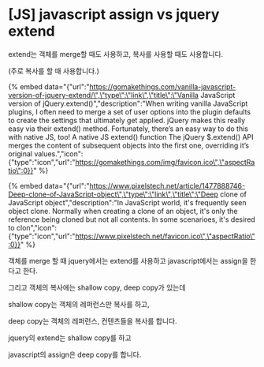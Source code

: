 # \[JS\] javascript assign vs jquery extend

extend는 객체를 merge할 때도 사용하고, 복사를 사용할 때도 사용합니다. 

\(주로 복사를 할 때 사용합니다.\)

{% embed data="{\"url\":\"https://gomakethings.com/vanilla-javascript-version-of-jquery-extend/\",\"type\":\"link\",\"title\":\"Vanilla JavaScript version of jQuery.extend\(\)\",\"description\":\"When writing vanilla JavaScript plugins, I often need to merge a set of user options into the plugin defaults to create the settings that ultimately get applied. jQuery makes this really easy via their extend\(\) method. Fortunately, there’s an easy way to do this with native JS, too! A native JS extend\(\) function The jQuery $.extend\(\) API merges the content of subsequent objects into the first one, overriding it’s original values.\",\"icon\":{\"type\":\"icon\",\"url\":\"https://gomakethings.com/img/favicon.ico\",\"aspectRatio\":0}}" %}

{% embed data="{\"url\":\"https://www.pixelstech.net/article/1477888746-Deep-clone-of-JavaScript-object\",\"type\":\"link\",\"title\":\"Deep clone of JavaScript object\",\"description\":\"In JavaScript world, it\'s frequently seen object clone. Normally when creating a clone of an object, it\'s only the reference being cloned but not all contents. In some scenarioes, it\'s desired to clon\",\"icon\":{\"type\":\"icon\",\"url\":\"https://www.pixelstech.net/favicon.ico\",\"aspectRatio\":0}}" %}

객체를 merge 할 때 jquery에서는 extend를 사용하고 javascript에서는 assign을 한다고 한다. 

그리고 객체의 복사에는 shallow copy, deep copy가 있는데

shallow copy는 객체의 레퍼런스만 복사를 하고,

deep copy는 객체의 레퍼런스, 컨텐츠들을 복사를 합니다. 

jquery의 extend는 shallow copy를 하고

javascript의 assign은 deep copy를 합니다. 








